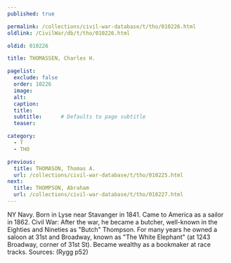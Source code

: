 ```yaml
---
published: true

permalink: /collections/civil-war-database/t/tho/010226.html
oldlink: /CivilWar/db/t/tho/010226.html

oldid: 010226

title: THOMASSEN, Charles H.

pagelist:
  exclude: false
  order: 10226
  image: 
  alt:
  caption:
  title:
  subtitle:      # Defaults to page subtitle
  teaser:

category: 
  - T 
  - THO

previous:
  title: THOMASON, Thomas A.
  url: /collections/civil-war-database/t/tho/010225.html  
next:
  title: THOMPSON, Abraham
  url: /collections/civil-war-database/t/tho/010227.html   
---
```

NY Navy. Born in Lyse near Stavanger in 1841. Came to America as a sailor in 1862. Civil War: After the war, he became a butcher, well-known in the Eighties and Nineties as &quot;Butch&quot; Thompson. For many years he owned a saloon at 31st and Broadway, known as &quot;The White Elephant&quot; (at 1243 Broadway, corner of 31st St). Became wealthy as a bookmaker at race tracks. Sources: (Rygg p52)